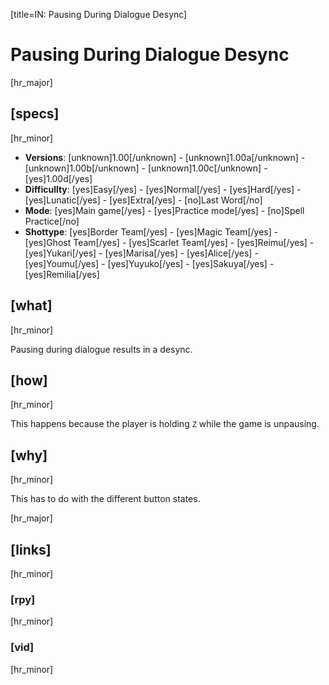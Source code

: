 [title=IN: Pausing During Dialogue Desync]  
# Pausing During Dialogue Desync
  
[hr_major]  
## [specs]  
[hr_minor]
* **Versions**: [unknown]1.00[/unknown] - [unknown]1.00a[/unknown] - [unknown]1.00b[/unknown] - [unknown]1.00c[/unknown] - [yes]1.00d[/yes]
* **Difficullty**: [yes]Easy[/yes] - [yes]Normal[/yes] - [yes]Hard[/yes] - [yes]Lunatic[/yes] - [yes]Extra[/yes] - [no]Last Word[/no]
* **Mode**: [yes]Main game[/yes] - [yes]Practice mode[/yes] - [no]Spell Practice[/no]
* **Shottype**: [yes]Border Team[/yes] - [yes]Magic Team[/yes] - [yes]Ghost Team[/yes] - [yes]Scarlet Team[/yes] - [yes]Reimu[/yes] - [yes]Yukari[/yes] - [yes]Marisa[/yes] - [yes]Alice[/yes] - [yes]Youmu[/yes] - [yes]Yuyuko[/yes] - [yes]Sakuya[/yes] - [yes]Remilia[/yes]


## [what]
[hr_minor]

Pausing during dialogue results in a desync.

## [how]
[hr_minor]

This happens because the player is holding ``Z`` while the game is unpausing.


## [why]
[hr_minor]

This has to do with the different button states.


[hr_major]
## [links]
[hr_minor]
### [rpy]
[hr_minor]
### [vid]
[hr_minor]
